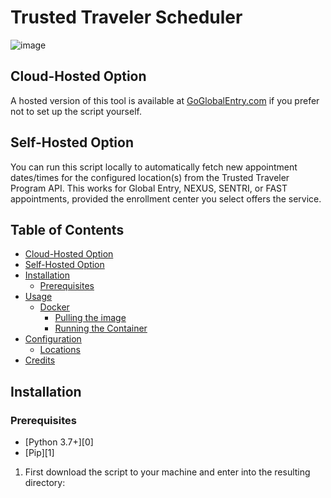 # Trusted Traveler Scheduler

![image](https://github.com/everettsouthwick/trusted-traveler-scheduler/assets/8216991/242646d9-6343-4919-a214-75b5b512d65a)

## Cloud-Hosted Option

A hosted version of this tool is available at [GoGlobalEntry.com](https://www.goglobalentry.com) if you prefer not to set up the script yourself.

## Self-Hosted Option

You can run this script locally to automatically fetch new appointment dates/times for the configured location(s) from the Trusted Traveler Program API. This works for Global Entry, NEXUS, SENTRI, or FAST appointments, provided the enrollment center you select offers the service.

## Table of Contents
* [Cloud-Hosted Option](#cloud-hosted-option)
* [Self-Hosted Option](#self-hosted-option)
* [Installation](#installation)
    * [Prerequisites](#prerequisites)
* [Usage](#usage)
    * [Docker](#docker)
        * [Pulling the image](#pulling-the-image)
        * [Running the Container](#running-the-container)
* [Configuration](#configuration)
    * [Locations](#locations)
* [Credits](#credits)

## Installation

### Prerequisites

- [Python 3.7+][0]
- [Pip][1]

1. First download the script to your machine and enter into the resulting directory:
